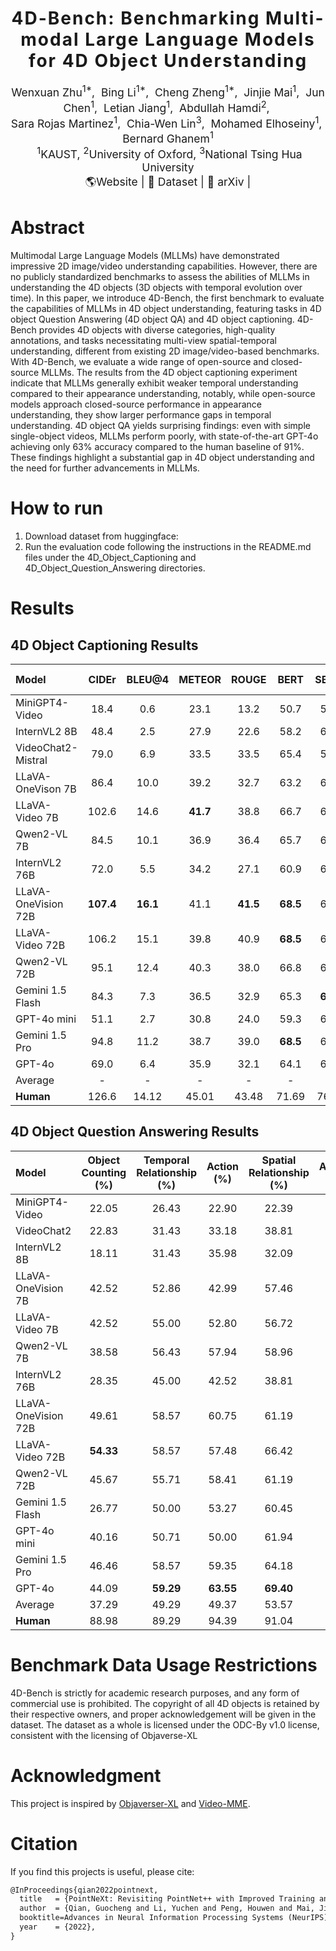 <h1 align='center' style="text-align:center; font-weight:bold; font-size:2.0em;letter-spacing:2.0px;">
                4D-Bench: Benchmarking Multi-modal Large Language Models for 4D Object Understanding</h1>      
<p align='center' style="text-align:center;font-size:1.25em;">
    <a href="#" target="_blank" style="text-decoration: none;">Wenxuan Zhu</a><sup>1*</sup>,&nbsp;
    <a href="#" target="_blank" style="text-decoration: none;">Bing Li</a><sup>1*</sup>,&nbsp;
    <a href="#" target="_blank" style="text-decoration: none;">Cheng Zheng</a><sup>1*</sup>,&nbsp;
    <a href="#" target="_blank" style="text-decoration: none;">Jinjie Mai</a><sup>1</sup>,&nbsp;
    <a href="#"  target="_blank" style="text-decoration: none;">Jun Chen</a><sup>1</sup>,&nbsp;
    <a href="#" target="_blank" style="text-decoration: none;">Letian Jiang</a><sup>1</sup>,&nbsp;
    <a href="#" target="_blank" style="text-decoration: none;">Abdullah Hamdi</a><sup>2</sup>,&nbsp;<br/>
    <a href="#" target="_blank" style="text-decoration: none;">Sara Rojas Martinez</a><sup>1</sup>,&nbsp;
    <a href="#"  target="_blank" style="text-decoration: none;">Chia-Wen Lin</a><sup>3</sup>,&nbsp;
    <a href="#"  target="_blank" style="text-decoration: none;">Mohamed Elhoseiny</a><sup>1</sup>,&nbsp;
    <a href="#"  target="_blank" style="text-decoration: none;">Bernard Ghanem</a><sup>1</sup><br/>
&nbsp;<sup>1</sup>KAUST,&nbsp;<sup>2</sup>University of Oxford,&nbsp;<sup>3</sup>National Tsing Hua University<br/>
<a href="https://wenxuanzhu1103.github.io/4dbench.github.io/#captioning-leaderboard" title="Website" target="_blank" rel="nofollow" style="text-decoration: none;">🌎Website</a> |
<a href="https://huggingface.co/datasets/vxuanz/4D-Bench" title="Dataset" target="_blank" rel="nofollow" style="text-decoration: none;">🤗 Dataset</a> |
<a href="#" title="aXiv" target="_blank" rel="nofollow" style="text-decoration: none;">📄 arXiv</a> |
</p>


# Abstract
Multimodal Large Language Models (MLLMs) have demonstrated impressive 2D image/video understanding capabilities.
However, there are no publicly standardized benchmarks to assess the abilities of MLLMs in understanding the 4D objects (3D objects with temporal evolution over time).
In this paper, we introduce 4D-Bench, the first benchmark to evaluate the capabilities of MLLMs in 4D object understanding, featuring tasks in 4D object Question Answering (4D object QA) and 4D object captioning.
4D-Bench provides 4D objects with diverse categories, high-quality annotations, and tasks necessitating multi-view spatial-temporal understanding, different from existing 2D image/video-based benchmarks.
With 4D-Bench, we evaluate a wide range of open-source and closed-source MLLMs.
The results from the 4D object captioning experiment indicate that MLLMs generally exhibit weaker temporal understanding compared to their appearance understanding, notably, while open-source models approach closed-source performance in appearance understanding, they show larger performance gaps in temporal understanding.
4D object QA yields surprising findings: even with simple single-object videos, MLLMs perform poorly, with state-of-the-art GPT-4o achieving only 63\% accuracy compared to the human baseline of 91\%.
These findings highlight a substantial gap in 4D object understanding and the need for further advancements in MLLMs.
# How to run
1. Download dataset from huggingface: 
2. Run the evaluation code following the instructions in the README.md files under the 4D_Object_Captioning and 4D_Object_Question_Answering directories.

# Results

## 4D Object Captioning Results

| **Model** | **CIDEr** | **BLEU@4** | **METEOR** | **ROUGE** | **BERT** | **SBERT** | **GPT-Appearance** | **GPT-Action** | **GPT-Eval** |
|:----------|:---------:|:----------:|:----------:|:---------:|:--------:|:---------:|:------------------:|:--------------:|:------------:|
| MiniGPT4-Video | 18.4 | 0.6 | 23.1 | 13.2 | 50.7 | 51.2 | 1.737/5 | 1.351/5 | 1.544/5 |
| InternVL2 8B | 48.4 | 2.5 | 27.9 | 22.6 | 58.2 | 60.3 | 2.531/5 | 1.877/5 | 2.204/5 |
| VideoChat2-Mistral | 79.0 | 6.9 | 33.5 | 33.5 | 65.4 | 59.7 | 2.578/5 | 1.912/5 | 2.245/5 |
| LLaVA-OneVison 7B | 86.4 | 10.0 | 39.2 | 32.7 | 63.2 | 65.6 | 3.166/5 | 2.479/5 | 2.823/5 |
| LLaVA-Video 7B | 102.6 | 14.6 | **41.7** | 38.8 | 66.7 | 68.1 | 3.235/5 | 2.552/5 | 2.894/5 |
| Qwen2-VL 7B | 84.5 | 10.1 | 36.9 | 36.4 | 65.7 | 66.9 | 3.170/5 | 2.666/5 | 2.918/5 |
| InternVL2 76B | 72.0 | 5.5 | 34.2 | 27.1 | 60.9 | 65.3 | 3.099/5 | 2.637/5 | 2.868/5 |
| LLaVA-OneVision 72B | **107.4** | **16.1** | 41.1 | **41.5** | **68.5** | 68.0 | 3.180/5 | 2.268/5 | 2.724/5 |
| LLaVA-Video 72B | 106.2 | 15.1 | 39.8 | 40.9 | **68.5** | 68.1 | 3.138/5 | 2.471/5 | 2.804/5 |
| Qwen2-VL 72B | 95.1 | 12.4 | 40.3 | 38.0 | 66.8 | 67.5 | 3.324/5 | 2.791/5 | 3.057/5 |
| Gemini 1.5 Flash | 84.3 | 7.3 | 36.5 | 32.9 | 65.3 | **68.9** | 3.246/5 | 2.931/5 | 3.088/5 |
| GPT-4o mini | 51.1 | 2.7 | 30.8 | 24.0 | 59.3 | 63.5 | *3.311/5* | *3.131/5* | *3.221/5* |
| Gemini 1.5 Pro | 94.8 | 11.2 | 38.7 | 39.0 | **68.5** | 68.8 | 3.311/5 | 2.983/5 | 3.147/5 |
| GPT-4o | 69.0 | 6.4 | 35.9 | 32.1 | 64.1 | 66.4 | ***3.507/5*** | ***3.258/5*** | ***3.382/5*** |
| Average | - | - | - | - | - | - | 3.038/5 | 2.522/5 | 2.780/5 |
| **Human** | 126.6 | 14.12 | 45.01 | 43.48 | 71.69 | 76.30 | 3.772/5 | 3.879/5 | 3.826/5 |

<!-- *The Average row represents the mean performance of all tested MLLM models under each metric. The Human row represents the performance of human annotator under each metric. For each metric, we bold the best performing MLLM model. We highlight GPT metrics as they demonstrate better alignment with human preferences in evaluating caption quality, and our analysis also primarily focuses on models' performance across these metrics. GPT-4o's GPT metrics are marked in gray due to the potential self-evaluation bias when using GPT-based metrics to evaluate a GPT model. We provide human performance as a reference.* -->

## 4D Object Question Answering Results

| **Model** | **Object Counting (%)** | **Temporal Relationship (%)** | **Action (%)** | **Spatial Relationship (%)** | **Appearance (%)** | **Overall (%)** |
|:----------|:-----------------------:|:-----------------------------:|:--------------:|:----------------------------:|:------------------:|:---------------:|
| MiniGPT4-Video | 22.05 | 26.43 | 22.90 | 22.39 | 22.06 | 23.17 |
| VideoChat2 | 22.83 | 31.43 | 33.18 | 38.81 | 34.56 | 32.36 |
| InternVL2 8B | 18.11 | 31.43 | 35.98 | 32.09 | 39.71 | 32.09 |
| LLaVA-OneVision 7B | 42.52 | 52.86 | 42.99 | 57.46 | 74.26 | 53.00 |
| LLaVA-Video 7B | 42.52 | 55.00 | 52.80 | 56.72 | **78.68** | 56.86 |
| Qwen2-VL 7B | 38.58 | 56.43 | 57.94 | 58.96 | 71.32 | 56.99 |
| InternVL2 76B | 28.35 | 45.00 | 42.52 | 38.81 | 64.71 | 43.94 |
| LLaVA-OneVision 72B | 49.61 | 58.57 | 60.75 | 61.19 | 76.47 | 61.38 |
| LLaVA-Video 72B | **54.33** | 58.57 | 57.48 | 66.42 | 77.21 | 62.32 |
| Qwen2-VL 72B | 45.67 | 55.71 | 58.41 | 61.19 | 72.06 | 58.72 |
| Gemini 1.5 Flash | 26.77 | 50.00 | 53.27 | 60.45 | 66.18 | 51.80 |
| GPT-4o mini | 40.16 | 50.71 | 50.00 | 61.94 | 72.06 | 54.59 |
| Gemini 1.5 Pro | 46.46 | 58.57 | 59.35 | 64.18 | 68.38 | 59.52 |
| GPT-4o | 44.09 | **59.29** | **63.55** | **69.40** | 77.21 | **62.98** |
| Average | 37.29 | 49.29 | 49.37 | 53.57 | 63.92 | 50.69 |
| **Human** | 88.98 | 89.29 | 94.39 | 91.04 | 89.71 | 91.08 |

<!-- *The Overall column refers to average accuracy across all sub-tasks. The Average row represents the mean performance of all tested models in each category. We provide human performance as a reference.* -->


# Benchmark Data Usage Restrictions
4D-Bench is strictly for academic research purposes, and any form of commercial use is prohibited. The copyright of all 4D objects is retained by their respective owners, and proper acknowledgement will be given in the dataset. The dataset as a whole is licensed under the ODC-By v1.0 license, consistent with the licensing of Objaverse-XL
# Acknowledgment
This project  is inspired by [Objaverser-XL](https://objaverse.allenai.org/) and [Video-MME](https://video-mme.github.io/home_page.html). 
# Citation
If you find this projects is useful, please cite:
```tex
@InProceedings{qian2022pointnext,
  title   = {PointNeXt: Revisiting PointNet++ with Improved Training and Scaling Strategies},
  author  = {Qian, Guocheng and Li, Yuchen and Peng, Houwen and Mai, Jinjie and Hammoud, Hasan and Elhoseiny, Mohamed and Ghanem, Bernard},
  booktitle=Advances in Neural Information Processing Systems (NeurIPS),
  year    = {2022},
}
```